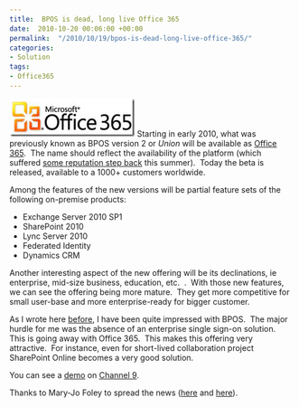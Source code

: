 ```yaml
---
title:  BPOS is dead, long live Office 365
date:  2010-10-20 00:06:00 +00:00
permalink:  "/2010/10/19/bpos-is-dead-long-live-office-365/"
categories:
- Solution
tags:
- Office365
---
```

<p><img style="display:inline;margin-left:0;margin-right:0;border-width:0;" title="image" border="0" alt="image" src="assets/2010/10/bpos-is-dead-long-live-office-365/image.png" width="222" height="68" /> Starting in early 2010, what was previously known as BPOS version 2 or <em>Union</em> will be available as <a href="http://community.office365.com/enus/office365/b/microsoft_office_365_blog/archive/2010/10/18/hello-office-365.aspx">Office 365</a>.&#160; The name should reflect the availability of the platform (which suffered <a href="http://blogs.technet.com/b/msonline/archive/2010/09/08/meeting-your-and-our-own-expectations.aspx">some reputation step back</a> this summer).&#160; Today the beta is released, available to a 1000+ customers worldwide.</p>  <p>Among the features of the new versions will be partial feature sets of the following on-premise products:</p>  <ul>   <li>Exchange Server 2010 SP1 </li>    <li>SharePoint 2010 </li>    <li>Lync Server 2010 </li>    <li>Federated Identity </li>    <li>Dynamics CRM </li> </ul>  <p>Another interesting aspect of the new offering will be its declinations, ie enterprise, mid-size business, education, etc.&#160; .&#160; With those new features, we can see the offering being more mature.&#160; They get more competitive for small user-base and more enterprise-ready for bigger customer.</p>  <p>As I wrote here <a href="http://vincentlauzon.wordpress.com/2010/07/09/microsoft-online-bpos/">before</a>, I have been quite impressed with BPOS.&#160; The major hurdle for me was the absence of an enterprise single sign-on solution.&#160; This is going away with Office 365.&#160; This makes this offering very attractive.&#160; For instance, even for short-lived collaboration project SharePoint Online becomes a very good solution.</p>  <p>You can see a <a href="http://channel9.msdn.com/posts/Office-365-The-power-to-think-big-and-be-small-to-be-big-and-act-fast">demo</a> on <a href="http://channel9.msdn.com/">Channel 9</a>.</p> Thanks to Mary-Jo Foley to spread the news (<a href="http://www.zdnet.com/blog/microsoft/microsoft-christens-its-cloud-business-suite-as-office-365-launches-beta/7712">here</a> and <a href="http://www.zdnet.com/blog/microsoft/microsoft-christens-its-cloud-business-suite-as-office-365-launches-beta/7712">here</a>).  